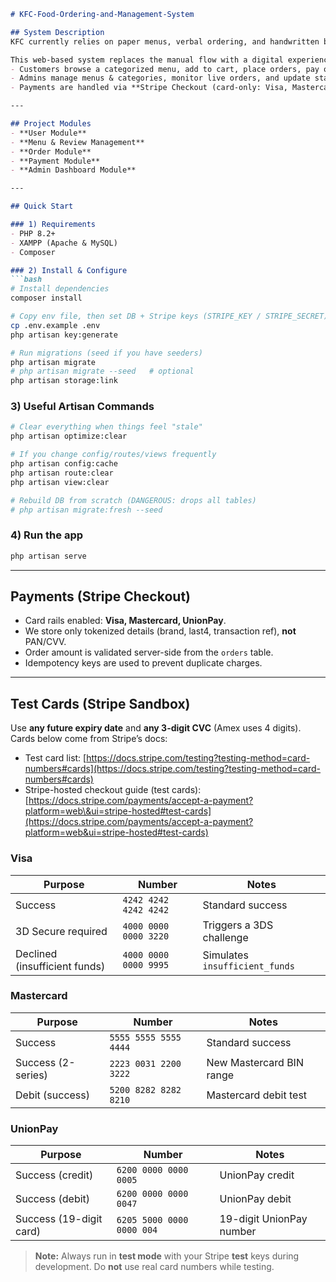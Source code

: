 ````md
# KFC-Food-Ordering-and-Management-System

## System Description
KFC currently relies on paper menus, verbal ordering, and handwritten bills. This causes frequent order mistakes, long waits, and poor visibility of order status.

This web-based system replaces the manual flow with a digital experience:
- Customers browse a categorized menu, add to cart, place orders, pay online, and track status.
- Admins manage menus & categories, monitor live orders, and update statuses.
- Payments are handled via **Stripe Checkout (card-only: Visa, Mastercard, UnionPay)**.

---

## Project Modules
- **User Module**
- **Menu & Review Management**
- **Order Module**
- **Payment Module**
- **Admin Dashboard Module**

---

## Quick Start

### 1) Requirements
- PHP 8.2+
- XAMPP (Apache & MySQL)
- Composer

### 2) Install & Configure
```bash
# Install dependencies
composer install

# Copy env file, then set DB + Stripe keys (STRIPE_KEY / STRIPE_SECRET)
cp .env.example .env
php artisan key:generate

# Run migrations (seed if you have seeders)
php artisan migrate
# php artisan migrate --seed   # optional
php artisan storage:link
````

### 3) Useful Artisan Commands

```bash
# Clear everything when things feel "stale"
php artisan optimize:clear

# If you change config/routes/views frequently
php artisan config:cache
php artisan route:clear
php artisan view:clear

# Rebuild DB from scratch (DANGEROUS: drops all tables)
# php artisan migrate:fresh --seed
```

### 4) Run the app

```bash
php artisan serve
```

---

## Payments (Stripe Checkout)

* Card rails enabled: **Visa, Mastercard, UnionPay**.
* We store only tokenized details (brand, last4, transaction ref), **not** PAN/CVV.
* Order amount is validated server-side from the `orders` table.
* Idempotency keys are used to prevent duplicate charges.

---

## Test Cards (Stripe Sandbox)

Use **any future expiry date** and **any 3-digit CVC** (Amex uses 4 digits).
Cards below come from Stripe’s docs:

* Test card list: [https://docs.stripe.com/testing?testing-method=card-numbers#cards](https://docs.stripe.com/testing?testing-method=card-numbers#cards)
* Stripe-hosted checkout guide (test cards): [https://docs.stripe.com/payments/accept-a-payment?platform=web\&ui=stripe-hosted#test-cards](https://docs.stripe.com/payments/accept-a-payment?platform=web&ui=stripe-hosted#test-cards)

### Visa

| Purpose                       | Number                | Notes                          |
| ----------------------------- | --------------------- | ------------------------------ |
| Success                       | `4242 4242 4242 4242` | Standard success               |
| 3D Secure required            | `4000 0000 0000 3220` | Triggers a 3DS challenge       |
| Declined (insufficient funds) | `4000 0000 0000 9995` | Simulates `insufficient_funds` |

### Mastercard

| Purpose            | Number                | Notes                    |
| ------------------ | --------------------- | ------------------------ |
| Success            | `5555 5555 5555 4444` | Standard success         |
| Success (2-series) | `2223 0031 2200 3222` | New Mastercard BIN range |
| Debit (success)    | `5200 8282 8282 8210` | Mastercard debit test    |

### UnionPay

| Purpose                 | Number                    | Notes                    |
| ----------------------- | ------------------------- | ------------------------ |
| Success (credit)        | `6200 0000 0000 0005`     | UnionPay credit          |
| Success (debit)         | `6200 0000 0000 0047`     | UnionPay debit           |
| Success (19-digit card) | `6205 5000 0000 0000 004` | 19-digit UnionPay number |

> **Note:** Always run in **test mode** with your Stripe **test** keys during development.
> Do **not** use real card numbers while testing.

